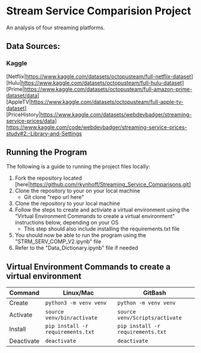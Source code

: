 # **Stream Service Comparision Project**
An analysis of four streaming platforms.

## __Data Sources:__

### Kaggle
[Netflix|https://www.kaggle.com/datasets/octopusteam/full-netflix-dataset]
[Hulu|https://www.kaggle.com/datasets/octopusteam/full-hulu-dataset]
[Prime|https://www.kaggle.com/datasets/octopusteam/full-amazon-prime-dataset/data]
[AppleTV|https://www.kaggle.com/datasets/octopusteam/full-apple-tv-dataset]
[PriceHistory|https://www.kaggle.com/datasets/webdevbadger/streaming-service-prices/data]
https://www.kaggle.com/code/webdevbadger/streaming-service-prices-study#2.-Library-and-Settings 


## __Running the Program__
The following is a guide to running the project files locally: 
1. Fork the repository located [here|https://github.com/rkynhoff/Streaming_Service_Comparisons.git]
2. Clone the repository to your on your local machine
    - Git clone "repo url here"
3. Clone the repository to your local machine
4. Follow the steps to create and activiate a virtual environment using the "Virtual Environment Commands to create a virtual environment" instructions below, depending on your OS
    - This step should also include installing the requirements.txt file
5. You should now be able to run the program using the "STRM_SERV_COMP_V2.ipynb" file
6. Refer to the "Data_Dictionary.ipynb" file if needed

## Virtual Environment Commands to create a virtual environment
| Command | Linux/Mac | GitBash |
| ------- | --------- | ------- |
| Create | `python3 -m venv venv` | `python -m venv venv` |
| Activate | `source venv/bin/activate` | `source venv/Scripts/activate` |
| Install | `pip install -r requirements.txt` | `pip install -r requirements.txt` |
| Deactivate | `deactivate` | `deactivate` |